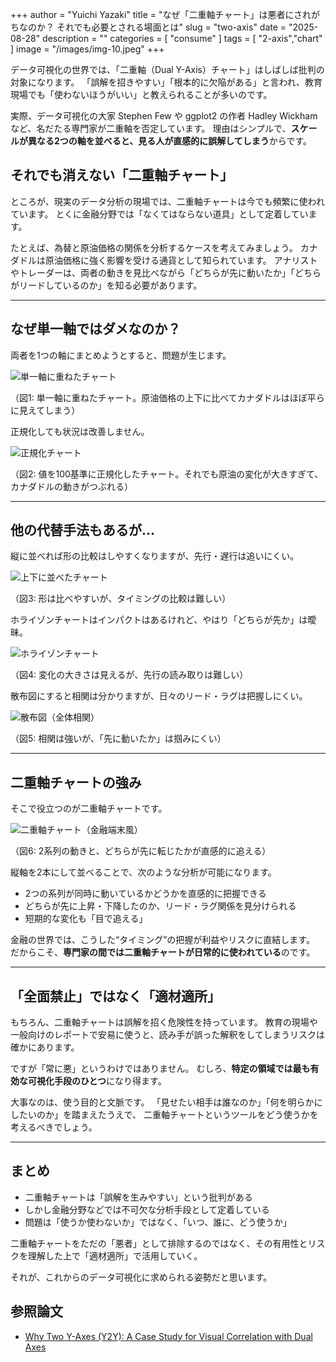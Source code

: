 +++
author = "Yuichi Yazaki"
title = "なぜ「二重軸チャート」は悪者にされがちなのか？ それでも必要とされる場面とは"
slug = "two-axis"
date = "2025-08-28"
description = ""
categories = [
    "consume"
]
tags = [
    "2-axis","chart"
]
image = "/images/img-10.jpeg"
+++

データ可視化の世界では、「二重軸（Dual Y-Axis）チャート」はしばしば批判の対象になります。
「誤解を招きやすい」「根本的に欠陥がある」と言われ、教育現場でも「使わないほうがいい」と教えられることが多いのです。

実際、データ可視化の大家 Stephen Few や ggplot2 の作者 Hadley Wickham など、名だたる専門家が二重軸を否定しています。
理由はシンプルで、**スケールが異なる2つの軸を並べると、見る人が直感的に誤解してしまう**からです。


<!--more-->

## それでも消えない「二重軸チャート」

ところが、現実のデータ分析の現場では、二重軸チャートは今でも頻繁に使われています。
とくに金融分野では「なくてはならない道具」として定着しています。

たとえば、為替と原油価格の関係を分析するケースを考えてみましょう。
カナダドルは原油価格に強く影響を受ける通貨として知られています。
アナリストやトレーダーは、両者の動きを見比べながら「どちらが先に動いたか」「どちらがリードしているのか」を知る必要があります。

---

## なぜ単一軸ではダメなのか？

両者を1つの軸にまとめようとすると、問題が生じます。

![単一軸に重ねたチャート](/images/img-1.jpeg)  

（図1: 単一軸に重ねたチャート。原油価格の上下に比べてカナダドルはほぼ平らに見えてしまう）

正規化しても状況は改善しません。

![正規化チャート](/images/img-2.jpeg)

（図2: 値を100基準に正規化したチャート。それでも原油の変化が大きすぎて、カナダドルの動きがつぶれる）

---

## 他の代替手法もあるが…

縦に並べれば形の比較はしやすくなりますが、先行・遅行は追いにくい。

![上下に並べたチャート](/images/img-5.jpeg)

（図3: 形は比べやすいが、タイミングの比較は難しい）

ホライゾンチャートはインパクトはあるけれど、やはり「どちらが先か」は曖昧。

![ホライゾンチャート](/images/img-4.jpeg)

（図4: 変化の大きさは見えるが、先行の読み取りは難しい）

散布図にすると相関は分かりますが、日々のリード・ラグは把握しにくい。

![散布図（全体相関）](/images/img-6.jpeg)

（図5: 相関は強いが、「先に動いたか」は掴みにくい）

---

## 二重軸チャートの強み

そこで役立つのが二重軸チャートです。

![二重軸チャート（金融端末風）](/images/img-10.jpeg)

（図6: 2系列の動きと、どちらが先に転じたかが直感的に追える）

縦軸を2本にして並べることで、次のような分析が可能になります。

* 2つの系列が同時に動いているかどうかを直感的に把握できる
* どちらが先に上昇・下降したのか、リード・ラグ関係を見分けられる
* 短期的な変化も「目で追える」

金融の世界では、こうした“タイミング”の把握が利益やリスクに直結します。
だからこそ、**専門家の間では二重軸チャートが日常的に使われている**のです。

---

## 「全面禁止」ではなく「適材適所」

もちろん、二重軸チャートは誤解を招く危険性を持っています。
教育の現場や一般向けのレポートで安易に使うと、読み手が誤った解釈をしてしまうリスクは確かにあります。

ですが「常に悪」というわけではありません。
むしろ、**特定の領域では最も有効な可視化手段のひとつ**になり得ます。

大事なのは、使う目的と文脈です。
「見せたい相手は誰なのか」「何を明らかにしたいのか」を踏まえたうえで、
二重軸チャートというツールをどう使うかを考えるべきでしょう。

---

## まとめ

* 二重軸チャートは「誤解を生みやすい」という批判がある
* しかし金融分野などでは不可欠な分析手段として定着している
* 問題は「使うか使わないか」ではなく、「いつ、誰に、どう使うか」

二重軸チャートをただの「悪者」として排除するのではなく、その有用性とリスクを理解した上で「適材適所」で活用していく。

それが、これからのデータ可視化に求められる姿勢だと思います。


## 参照論文

- [Why Two Y-Axes (Y2Y): A Case Study for Visual Correlation with Dual Axes](https://uncharted.software/research/why-two-y-axes/)